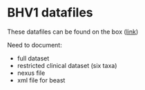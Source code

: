 
# BHV1 datafiles

These datafiles can be found on the box ([link](https://uwmadison.box.com/s/89a7awz5q3mxq8jozqv0wiv8z73fr6kf))

Need to document:
- full dataset
- restricted clinical dataset (six taxa)
- nexus file
- xml file for beast
